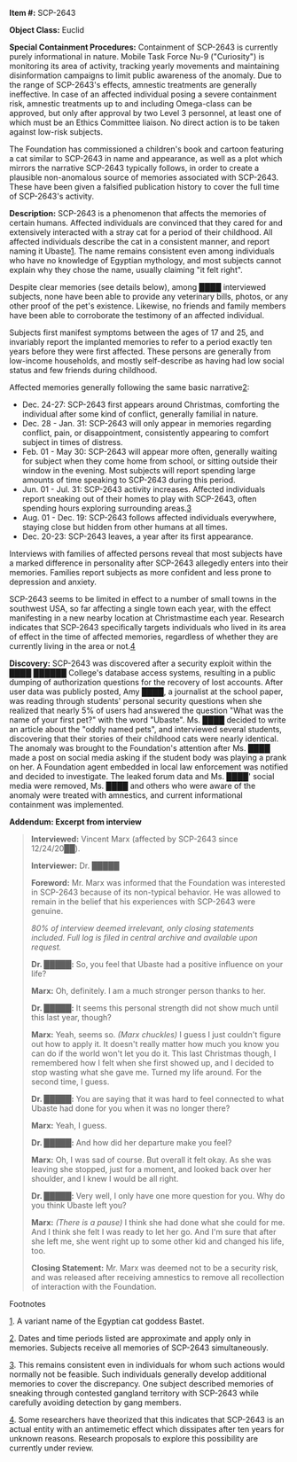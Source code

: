   
**Item #:** SCP-2643

**Object Class:** Euclid

**Special Containment Procedures:** Containment of SCP-2643 is currently purely informational in nature. Mobile Task Force Nu-9 ("Curiosity") is monitoring its area of activity, tracking yearly movements and maintaining disinformation campaigns to limit public awareness of the anomaly. Due to the range of SCP-2643's effects, amnestic treatments are generally ineffective. In case of an affected individual posing a severe containment risk, amnestic treatments up to and including Omega-class can be approved, but only after approval by two Level 3 personnel, at least one of which must be an Ethics Committee liaison. No direct action is to be taken against low-risk subjects.

The Foundation has commissioned a children's book and cartoon featuring a cat similar to SCP-2643 in name and appearance, as well as a plot which mirrors the narrative SCP-2643 typically follows, in order to create a plausible non-anomalous source of memories associated with SCP-2643. These have been given a falsified publication history to cover the full time of SCP-2643's activity.

**Description:** SCP-2643 is a phenomenon that affects the memories of certain humans. Affected individuals are convinced that they cared for and extensively interacted with a stray cat for a period of their childhood. All affected individuals describe the cat in a consistent manner, and report naming it Ubaste[1](javascript:;). The name remains consistent even among individuals who have no knowledge of Egyptian mythology, and most subjects cannot explain why they chose the name, usually claiming "it felt right".

Despite clear memories (see details below), among ████ interviewed subjects, none have been able to provide any veterinary bills, photos, or any other proof of the pet's existence. Likewise, no friends and family members have been able to corroborate the testimony of an affected individual.

Subjects first manifest symptoms between the ages of 17 and 25, and invariably report the implanted memories to refer to a period exactly ten years before they were first affected. These persons are generally from low-income households, and mostly self-describe as having had low social status and few friends during childhood.

Affected memories generally following the same basic narrative[2](javascript:;):

*   Dec. 24-27: SCP-2643 first appears around Christmas, comforting the individual after some kind of conflict, generally familial in nature.
*   Dec. 28 - Jan. 31: SCP-2643 will only appear in memories regarding conflict, pain, or disappointment, consistently appearing to comfort subject in times of distress.
*   Feb. 01 - May 30: SCP-2643 will appear more often, generally waiting for subject when they come home from school, or sitting outside their window in the evening. Most subjects will report spending large amounts of time speaking to SCP-2643 during this period.
*   Jun. 01 - Jul. 31: SCP-2643 activity increases. Affected individuals report sneaking out of their homes to play with SCP-2643, often spending hours exploring surrounding areas.[3](javascript:;)
*   Aug. 01 - Dec. 19: SCP-2643 follows affected individuals everywhere, staying close but hidden from other humans at all times.
*   Dec. 20-23: SCP-2643 leaves, a year after its first appearance.

Interviews with families of affected persons reveal that most subjects have a marked difference in personality after SCP-2643 allegedly enters into their memories. Families report subjects as more confident and less prone to depression and anxiety.

SCP-2643 seems to be limited in effect to a number of small towns in the southwest USA, so far affecting a single town each year, with the effect manifesting in a new nearby location at Christmastime each year. Research indicates that SCP-2643 specifically targets individuals who lived in its area of effect in the time of affected memories, regardless of whether they are currently living in the area or not.[4](javascript:;)

**Discovery:** SCP-2643 was discovered after a security exploit within the ████ ██████ College's database access systems, resulting in a public dumping of authorization questions for the recovery of lost accounts. After user data was publicly posted, Amy ████, a journalist at the school paper, was reading through students' personal security questions when she realized that nearly 5% of users had answered the question "What was the name of your first pet?" with the word "Ubaste". Ms. ████ decided to write an article about the "oddly named pets", and interviewed several students, discovering that their stories of their childhood cats were nearly identical. The anomaly was brought to the Foundation's attention after Ms. ████ made a post on social media asking if the student body was playing a prank on her. A Foundation agent embedded in local law enforcement was notified and decided to investigate. The leaked forum data and Ms. ████' social media were removed, Ms. ████ and others who were aware of the anomaly were treated with amnestics, and current informational containment was implemented.

**Addendum: Excerpt from interview**

> **Interviewed:** Vincent Marx (affected by SCP-2643 since 12/24/20██).
> 
> **Interviewer:** Dr. █████
> 
> **Foreword:** Mr. Marx was informed that the Foundation was interested in SCP-2643 because of its non-typical behavior. He was allowed to remain in the belief that his experiences with SCP-2643 were genuine.
> 
> _80% of interview deemed irrelevant, only closing statements included. Full log is filed in central archive and available upon request._
> 
> **<Begin Log>**
> 
> **Dr. █████:** So, you feel that Ubaste had a positive influence on your life?
> 
> **Marx:** Oh, definitely. I am a much stronger person thanks to her.
> 
> **Dr. █████:** It seems this personal strength did not show much until this last year, though?
> 
> **Marx:** Yeah, seems so. _(Marx chuckles)_ I guess I just couldn't figure out how to apply it. It doesn't really matter how much you know you can do if the world won't let you do it. This last Christmas though, I remembered how I felt when she first showed up, and I decided to stop wasting what she gave me. Turned my life around. For the second time, I guess.
> 
> **Dr. █████:** You are saying that it was hard to feel connected to what Ubaste had done for you when it was no longer there?
> 
> **Marx:** Yeah, I guess.
> 
> **Dr. █████:** And how did her departure make you feel?
> 
> **Marx:** Oh, I was sad of course. But overall it felt okay. As she was leaving she stopped, just for a moment, and looked back over her shoulder, and I knew I would be all right.
> 
> **Dr. █████:** Very well, I only have one more question for you. Why do you think Ubaste left you?
> 
> **Marx:** _(There is a pause)_ I think she had done what she could for me. And I think she felt I was ready to let her go. And I'm sure that after she left me, she went right up to some other kid and changed his life, too.
> 
> **<End Log>**
> 
> **Closing Statement:** Mr. Marx was deemed not to be a security risk, and was released after receiving amnestics to remove all recollection of interaction with the Foundation.

Footnotes

[1](javascript:;). A variant name of the Egyptian cat goddess Bastet.

[2](javascript:;). Dates and time periods listed are approximate and apply only in memories. Subjects receive all memories of SCP-2643 simultaneously.

[3](javascript:;). This remains consistent even in individuals for whom such actions would normally not be feasible. Such individuals generally develop additional memories to cover the discrepancy. One subject described memories of sneaking through contested gangland territory with SCP-2643 while carefully avoiding detection by gang members.

[4](javascript:;). Some researchers have theorized that this indicates that SCP-2643 is an actual entity with an antimemetic effect which dissipates after ten years for unknown reasons. Research proposals to explore this possibility are currently under review.